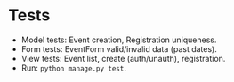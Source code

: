 # Tests

- Model tests: Event creation, Registration uniqueness.
- Form tests: EventForm valid/invalid data (past dates).
- View tests: Event list, create (auth/unauth), registration.
- Run: `python manage.py test`.
